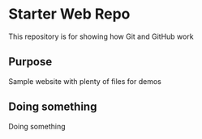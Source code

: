 # Starter Web Repo

This repository is for showing how Git and GitHub work

## Purpose

Sample website with plenty of files for demos

## Doing something

Doing something